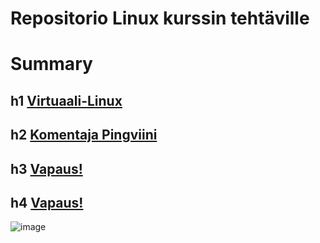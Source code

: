# Repositorio Linux kurssin tehtäville

# Summary

## h1 [Virtuaali-Linux](https://github.com/divrrv/pingviini/blob/main/h1.md)

## h2 [Komentaja Pingviini](https://github.com/divrrv/pingviini/blob/main/h2.md)

## h3 [Vapaus!](https://github.com/divrrv/pingviini/blob/main/h3.md)

## h4 [Vapaus!](https://github.com/divrrv/pingviini/blob/main/h4.md)

![image](https://user-images.githubusercontent.com/112497215/215091535-b18a63c9-1cb7-4892-9925-5eeccd3a1b5b.png)
